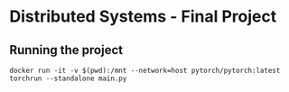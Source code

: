 # Distributed Systems - Final Project

## Running the project
```
docker run -it -v $(pwd):/mnt --network=host pytorch/pytorch:latest
torchrun --standalone main.py
```